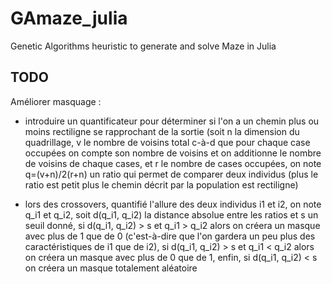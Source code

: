 # GAmaze_julia
Genetic Algorithms heuristic to generate and solve Maze in Julia

## TODO
Améliorer masquage :
 * introduire un quantificateur pour déterminer si l'on a
   un chemin plus ou moins rectiligne se rapprochant de la sortie
   (soit n la dimension du quadrillage, v le nombre de voisins total c-à-d
   que pour chaque case occupées on compte son nombre de voisins et on additionne
   le nombre de voisins de chaque cases, et r le nombre de cases occupées,
   on note q=(v+n)/2(r+n) un ratio qui permet de comparer deux individus (plus
   le ratio est petit plus le chemin décrit par la population est rectiligne)

 * lors des crossovers, quantifié l'allure des deux individus i1 et i2, on note
   q_i1 et q_i2, soit d(q_i1, q_i2) la distance absolue entre les ratios et s un
   seuil donné, si d(q_i1, q_i2) > s et q_i1 > q_i2 alors on créera un masque avec
   plus de 1 que de 0 (c'est-à-dire que l'on gardera un peu plus des
   caractéristiques de i1 que de i2), si d(q_i1, q_i2) > s et q_i1 < q_i2 alors
   on créera un masque avec plus de 0 que de 1, enfin, si d(q_i1, q_i2) < s on
   créera un masque totalement aléatoire
